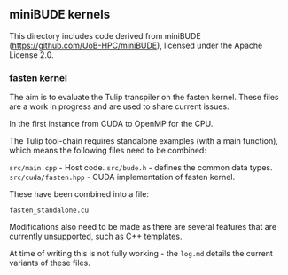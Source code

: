 ## miniBUDE kernels

This directory includes code derived from miniBUDE (https://github.com/UoB-HPC/miniBUDE), licensed under the Apache License 2.0.

### fasten kernel

The aim is to evaluate the Tulip transpiler on the fasten kernel. These files are a work in progress and are used to share current issues.

In the first instance from CUDA to OpenMP for the CPU.

The Tulip tool-chain requires standalone examples (with a main function), which means the following files need to be combined:

`src/main.cpp` - Host code.
`src/bude.h` - defines the common data types.
`src/cuda/fasten.hpp` - CUDA implementation of fasten kernel.

These have been combined into a file:

`fasten_standalone.cu`

Modifications also need to be made as there are several features that are currently unsupported, such as C++ templates.

At time of writing this is not fully working - the `log.md` details the current variants of these files.